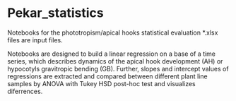 # Pekar_statistics
 Notebooks for the phototropism/apical hooks statistical evaluation
*.xlsx files are input files. 

Notebooks are designed to build a linear regression on a base of a time series, which describes dynamics of the apical hook development (AH) or hypocotyls gravitropic bending (GB).
Further, slopes and intercept values of regressions are extracted and compared between different plant line samples by ANOVA with Tukey HSD post-hoc test and visualizes diferrences. 
